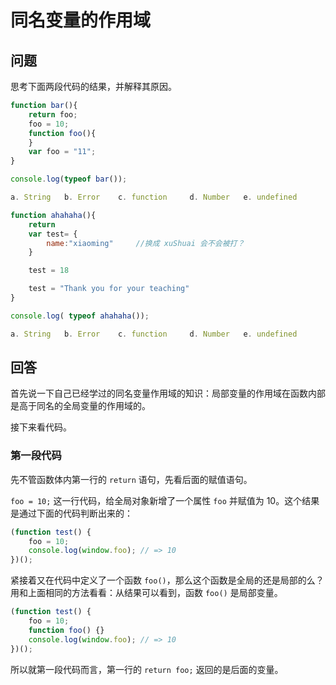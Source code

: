 # 同名变量的作用域

## 问题

思考下面两段代码的结果，并解释其原因。

```javascript
function bar(){
    return foo;
    foo = 10;
    function foo(){
    }
    var foo = "11";
}

console.log(typeof bar());

a. String   b. Error    c. function     d. Number   e. undefined
```

```javascript
function ahahaha(){
    return
    var test= {
        name:"xiaoming"     //换成 xuShuai 会不会被打？
    }

    test = 18

    test = "Thank you for your teaching"
}

console.log( typeof ahahaha());

a. String   b. Error    c. function     d. Number   e. undefined
```

## 回答

首先说一下自己已经学过的同名变量作用域的知识：局部变量的作用域在函数内部是高于同名的全局变量的作用域的。

接下来看代码。

### 第一段代码

先不管函数体内第一行的 `return` 语句，先看后面的赋值语句。

`foo = 10;` 这一行代码，给全局对象新增了一个属性 `foo` 并赋值为 10。这个结果是通过下面的代码判断出来的：

```javascript
(function test() {
    foo = 10;
    console.log(window.foo); // => 10
})();
```

紧接着又在代码中定义了一个函数 `foo()`，那么这个函数是全局的还是局部的么？用和上面相同的方法看看：从结果可以看到，函数 `foo()` 是局部变量。

```javascript
(function test() {
    foo = 10;
    function foo() {}
    console.log(window.foo); // => 10
})();
```

所以就第一段代码而言，第一行的 `return foo;` 返回的是后面的变量。
